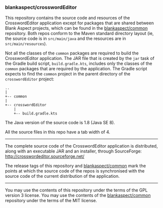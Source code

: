 ### blankaspect/crosswordEditor

This repository contains the source code and resources of the CrosswordEditor application except for packages that are
shared between Blank Aspect projects, which can be found in the
[blankaspect/common](https://github.com/blankaspect/common) repository.  Both repos conform to the Maven standard
directory layout \(ie, the source code is in `src/main/java` and the resources are in `src/main/resources`\).

Not all the classes of the `common` packages are required to build the CrosswordEditor application.  The JAR file that
is created by the `jar` task of the Gradle build script, `build.gradle.kts`, includes only the classes of the `common`
packages that are required by the application.  The Gradle script expects to find the `common` project in the parent
directory of the `crosswordEditor` project:
```
..
|
+-- common
|
+-- crosswordEditor
    |
    +-- build.gradle.kts
```

The Java version of the source code is 1.8 \(Java SE 8\).

All the source files in this repo have a tab width of 4. 

----

The complete source code of the CrosswordEditor application is distributed, along with an executable JAR and an
installer, through SourceForge:  
<http://crosswordeditor.sourceforge.net/>

The release tags of this repository and [blankaspect/common](https://github.com/blankaspect/common) mark the points at
which the source code of the repos is synchronised with the source code of the current distribution of the application.

----

You may use the contents of this repository under the terms of the GPL version 3 license.  You may use the contents of
the [blankaspect/common](https://github.com/blankaspect/common) repository under the terms of the MIT license.

